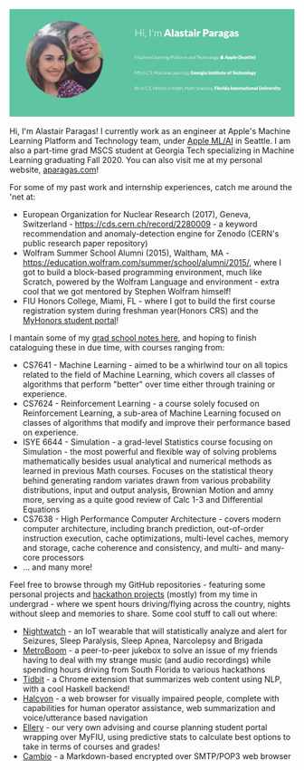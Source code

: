 [![Banner Image](https://github.com/alastairparagas/alastairparagas/blob/master/banner.png)](https://www.aparagas.com)

Hi, I'm Alastair Paragas! I currently work as an engineer at Apple's Machine Learning Platform and Technology team, under [Apple ML/AI](https://www.apple.com/jobs/us/teams/machine-learning-and-ai.html) in Seattle. I am also a part-time grad MSCS student at Georgia Tech specializing in Machine Learning graduating Fall 2020. You can also visit me at my personal website, [aparagas.com](https://aparagas.com/)!

For some of my past work and internship experiences, catch me around the 'net at:
  * European Organization for Nuclear Research (2017), Geneva, Switzerland - https://cds.cern.ch/record/2280009 - a keyword recommendation and anomaly-detection engine for Zenodo (CERN's public research paper repository)
  * Wolfram Summer School Alumni (2015), Waltham, MA - https://education.wolfram.com/summer/school/alumni/2015/, where I got to build a block-based programming environment, much like Scratch, powered by the Wolfram Language and environment - extra cool that we got mentored by Stephen Wolfram himself!
  * FIU Honors College, Miami, FL - where I got to build the first course registration system during freshman year(Honors CRS) and the [MyHonors student portal](https://myhonors.fiu.edu/#/login/)!

I mantain some of my [grad school notes here](https://drive.google.com/drive/folders/1L7JyA4RilWfflftdziEMGJXT6njG7W6O), and hoping to finish cataloguing these in due time, with courses ranging from:
  * CS7641 - Machine Learning -  aimed to be a whirlwind tour on all topics related to the field of Machine Learning, which covers all classes of algorithms that perform "better" over time either through training or experience.
  * CS7624 - Reinforcement Learning - a course solely focused on Reinforcement Learning, a sub-area of Machine Learning focused on classes of algorithms that modify and improve their performance based on experience.
  * ISYE 6644 - Simulation - a grad-level Statistics course focusing on Simulation - the most powerful and flexible way of solving problems mathematically besides usual analytical and numerical methods as learned in previous Math courses. Focuses on the statistical theory behind generating random variates drawn from various probability distributions, input and output analysis,  Brownian Motion and amny more, serving as a quite good review of Calc 1-3 and Differential Equations
  * CS7638 - High Performance Computer Architecture - covers modern computer architecture, including branch prediction, out-of-order instruction execution, cache optimizations, multi-level caches, memory and storage, cache coherence and consistency, and multi- and many-core processors
  * ... and many more!

Feel free to browse through my GitHub repositories - featuring some personal projects and [hackathon projects](https://devpost.com/alastairparagas) (mostly) from my time in undergrad - where we spent hours driving/flying across the country, nights without sleep and memories to share. Some cool stuff to call out where: 
  * [Nightwatch](https://github.com/NightWatchApp) - an IoT wearable that will statistically analyze and alert for Seizures, Sleep Paralysis, Sleep Apnea, Narcolepsy and Brigada
  * [MetroBoom](https://devpost.com/software/metroboom) - a peer-to-peer jukebox to solve an issue of my friends having to deal with my strange music (and audio recordings) while spending hours driving from South Florida to various hackathons
  * [Tidbit](https://devpost.com/software/tidbit) - a Chrome extension that summarizes web content using NLP, with a cool Haskell backend!
  * [Halcyon](https://devpost.com/software/halcyon) - a web browser for visually impaired people, complete with capabilities for human operator assistance, web summarization and voice/utterance based navigation
  * [Ellery](https://devpost.com/software/ellery) - our very own advising and course planning student portal wrapping over MyFIU, using predictive stats to calculate best options to take in terms of courses and grades!
  * [Cambio](https://github.com/heycuba-cambio/cambio-frontend) - a Markdown-based encrypted over SMTP/POP3 web browser
  
